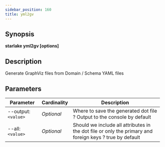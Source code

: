 ```yaml
---
sidebar_position: 160
title: yml2gv
---
```



## Synopsis

**starlake yml2gv [options]**

## Description
Generate GraphViz files from Domain / Schema YAML files

## Parameters

Parameter|Cardinality|Description
---|---|---
--output:`<value>`|*Optional*|Where to save the generated dot file ? Output to the console by default
--all:`<value>`|*Optional*|Should we include all attributes in the dot file or only the primary and foreign keys ? true by default

